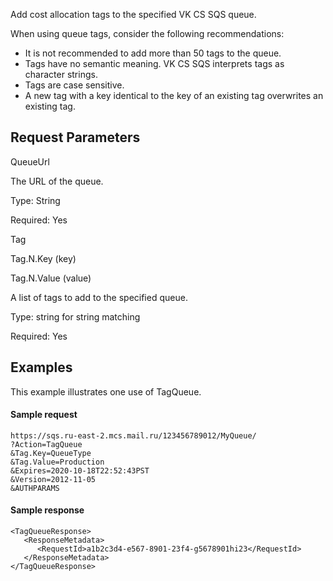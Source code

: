 Add cost allocation tags to the specified VK CS SQS queue.

When using queue tags, consider the following recommendations:

- It is not recommended to add more than 50 tags to the queue.
- Tags have no semantic meaning. VK CS SQS interprets tags as character strings.
- Tags are case sensitive.
- A new tag with a key identical to the key of an existing tag overwrites an existing tag.

## Request Parameters

QueueUrl

The URL of the queue.

Type: String

Required: Yes

Tag

Tag.N.Key (key)

Tag.N.Value (value)

A list of tags to add to the specified queue.

Type: string for string matching

Required: Yes

## Examples

This example illustrates one use of TagQueue.

#### Sample request

```
https://sqs.ru-east-2.mcs.mail.ru/123456789012/MyQueue/
?Action=TagQueue
&Tag.Key=QueueType
&Tag.Value=Production
&Expires=2020-10-18T22:52:43PST
&Version=2012-11-05
&AUTHPARAMS
```

#### Sample response

```
<TagQueueResponse>
   <ResponseMetadata>
      <RequestId>a1b2c3d4-e567-8901-23f4-g5678901hi23</RequestId>
   </ResponseMetadata>
</TagQueueResponse>
```
